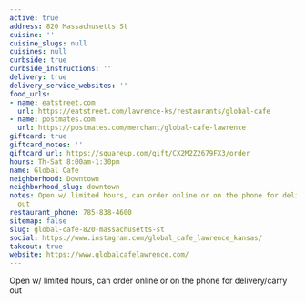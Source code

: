 ```yaml
---
active: true
address: 820 Massachusetts St
cuisine: ''
cuisine_slugs: null
cuisines: null
curbside: true
curbside_instructions: ''
delivery: true
delivery_service_websites: ''
food_urls:
- name: eatstreet.com
  url: https://eatstreet.com/lawrence-ks/restaurants/global-cafe
- name: postmates.com
  url: https://postmates.com/merchant/global-cafe-lawrence
giftcard: true
giftcard_notes: ''
giftcard_url: https://squareup.com/gift/CX2M2Z2679FX3/order
hours: Th-Sat 8:00am-1:30pm
name: Global Cafe
neighborhood: Downtown
neighborhood_slug: downtown
notes: Open w/ limited hours, can order online or on the phone for delivery/carry
  out
restaurant_phone: 785-838-4600
sitemap: false
slug: global-cafe-820-massachusetts-st
social: https://www.instagram.com/global_cafe_lawrence_kansas/
takeout: true
website: https://www.globalcafelawrence.com/
---
```


Open w/ limited hours, can order online or on the phone for delivery/carry out